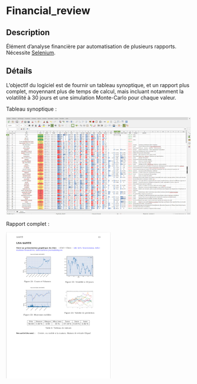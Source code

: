 # Financial_review

## Description
Élément d’analyse financière par automatisation de plusieurs rapports. Nécessite [Selenium](https://selenium-python.readthedocs.io/).

## Détails
L’objectif du logiciel est de fournir un tableau synoptique,
et un rapport plus complet, moyennant plus de temps de calcul, mais incluant notamment la volatilité à 30 jours et une simulation Monte-Carlo pour chaque valeur.

Tableau synoptique :

![](img/sample_01.png)

Rapport complet :

![](img/sample_02.png)
